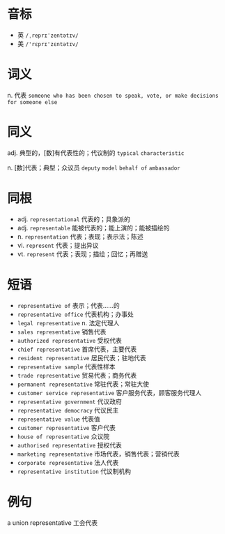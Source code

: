 # 音标

- 英 `/ˌreprɪˈzentətɪv/`
- 美 `/'rɛprɪ'zɛntətɪv/`

# 词义

n. 代表
`someone who has been chosen to speak, vote, or make decisions for someone else`

# 同义

adj. 典型的，[数]有代表性的；代议制的
`typical` `characteristic`

n. [数]代表；典型；众议员
`deputy` `model` `behalf of` `ambassador`

# 同根

- adj. `representational` 代表的；具象派的
- adj. `representable` 能被代表的；能上演的；能被描绘的
- n. `representation` 代表；表现；表示法；陈述
- vi. `represent` 代表；提出异议
- vt. `represent` 代表；表现；描绘；回忆；再赠送

# 短语

- `representative of` 表示；代表……的
- `representative office` 代表机构；办事处
- `legal representative` n. 法定代理人
- `sales representative` 销售代表
- `authorized representative` 受权代表
- `chief representative` 首席代表，主要代表
- `resident representative` 居民代表；驻地代表
- `representative sample` 代表性样本
- `trade representative` 贸易代表；商务代表
- `permanent representative` 常驻代表；常驻大使
- `customer service representative` 客户服务代表，顾客服务代理人
- `representative government` 代议政府
- `representative democracy` 代议民主
- `representative value` 代表值
- `customer representative` 客户代表
- `house of representative` 众议院
- `authorised representative` 授权代表
- `marketing representative` 市场代表，销售代表；营销代表
- `corporate representative` 法人代表
- `representative institution` 代议制机构

# 例句

a union representative
工会代表


